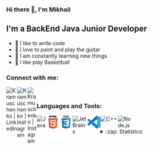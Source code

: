 ### Hi there 👋, I'm Mikhail



## I'm a BackEnd Java Junior Developer

- 💪 I like to write code
- 🎉 I love to paint and play the guitar
- 🥅 I am constantly learning new things
- 🏀 I like play Basketball 

### Connect with me:



[<img align="left" alt="Kramuschenko | LinkedIn" width="29px" src="https://img.icons8.com/fluency/2x/linkedin-circled.png" />][linkedin]
[<img align="left" alt="Kramuschenko | Instagram" width="28px" src="https://img.icons8.com/fluency/344/instagram-new.png" />][instagram]
[<img align="left" alt="Kramuschenko | Instagram" width="25px" src="https://cdn.iconscout.com/icon/free/png-64/telegram-3691230-3073750.png" />][TG]

<br />

### Languages and Tools:

<img align="left" alt="Java" width="26px" src="https://freepngimg.com/thumb/java/3-2-java-free-download-png.png" />
<img align="left" alt="HTML5" width="35px" src="https://raw.githubusercontent.com/github/explore/80688e429a7d4ef2fca1e82350fe8e3517d3494d/topics/html/html.png" />
<img align="left" alt="CSS3" width="35px" src="https://raw.githubusercontent.com/github/explore/80688e429a7d4ef2fca1e82350fe8e3517d3494d/topics/css/css.png" />
<img align="left" alt="JetBrains" width="40px" src="https://cdn.freebiesupply.com/logos/large/2x/jetbrains-1-logo-png-transparent.png" />
<img align="left" alt="Visual Studio Code" width="35px" src="https://raw.githubusercontent.com/github/explore/80688e429a7d4ef2fca1e82350fe8e3517d3494d/topics/visual-studio-code/visual-studio-code.png" />
<img align="left" alt="C++" width="47px" src="https://cdn.freebiesupply.com/logos/thumbs/1x/c-logo.png" />
<img align="left" alt="Node.js" width="35px" src="https://cdn.freebiesupply.com/logos/large/2x/kotlin-1-logo-png-transparent.png" />


<br />
<br />


<details>
  <summary>:zap: Statistics:</summary>
   <img align="left" alt="codeSTACKr's GitHub Stats" src="https://github-readme-stats.vercel.app/api/top-langs/?username=Kramuschenko&langs_count=8&layout=compact" />
    <br />
    <img align="left" alt="codeSTACKr's GitHub Stats" src="https://github-readme-stats.vercel.app/api?username=Kramuschenko&show_icons=true" />
</details>


[linkedin]: https://www.linkedin.com/in/mikhail-kramushchenko-387b24226/
[instagram]: https://www.instagram.com/kramuschenko.m/
[tg]: https://t.me/FGGAGGF